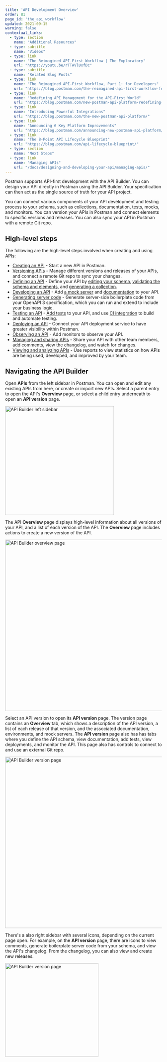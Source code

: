 ```yaml
---
title: 'API Development Overview'
order: 81
page_id: 'the_api_workflow'
updated: 2021-09-15
warning: false
contextual_links:
  - type: section
    name: "Additional Resources"
  - type: subtitle
    name: "Videos"
  - type: link
    name: "The Reimagined API-First Workflow | The Exploratory"
    url: "https://youtu.be/rTTAVlUxfDc"
  - type: subtitle
    name: "Related Blog Posts"
  - type: link
    name: "The Reimagined API-First Workflow, Part 1: for Developers"
    url: "https://blog.postman.com/the-reimagined-api-first-workflow-for-developers/"
  - type: link
    name: "Redefining API Management for the API-First World"
    url: "https://blog.postman.com/new-postman-api-platform-redefining-api-management-for-api-first-world/"
  - type: link
    name: "Introducing Powerful Integrations"
    url: "https://blog.postman.com/the-new-postman-api-platform/"
  - type: link
    name: "Announcing 6 Key Platform Improvements"
    url: "https://blog.postman.com/announcing-new-postman-api-platform/"
  - type: link
    name: "The 8-Point API Lifecycle Blueprint"
    url: "https://blog.postman.com/api-lifecycle-blueprint/"
  - type: section
    name: "Next Steps"
  - type: link
    name: "Managing APIs"
    url: "/docs/designing-and-developing-your-api/managing-apis/"
---
```


Postman supports API-first development with the API Builder. You can design your API directly in Postman using the API Builder. Your specification can then act as the single source of truth for your API project.

You can connect various components of your API development and testing process to your schema, such as collections, documentation, tests, mocks, and monitors. You can version your APIs in Postman and connect elements to specific versions and releases. You can also sync your API in Postman with a remote Git repo.

## High-level steps

The following are the high-level steps involved when creating and using APIs:

* [Creating an API](/docs/designing-and-developing-your-api/creating-an-api/) - Start a new API in Postman.
* [Versioning APIs](/docs/designing-and-developing-your-api/versioning-an-api/) - Manage different versions and releases of your APIs, and connect a remote Git repo to sync your changes.
* [Defining an API](/docs/designing-and-developing-your-api/defining-an-api/) - Define your API by [editing your schema](/docs/designing-and-developing-your-api/defining-an-api/#editing-your-schema), [validating the schema and elements](/docs/designing-and-developing-your-api/validating-elements-against-schema/), and [generating a collection](/docs/designing-and-developing-your-api/defining-an-api/#generating-a-collection).
* [Developing an API](/docs/designing-and-developing-your-api/developing-an-api/) - Add [a mock server](/docs/designing-and-developing-your-api/developing-an-api/#adding-a-mock-server) and [documentation](/docs/designing-and-developing-your-api/developing-an-api/#adding-documentation) to your API.
* [Generating server code](/docs/designing-and-developing-your-api/generating-server-code/) - Generate server-side boilerplate code from your OpenAPI 3 specification, which you can run and extend to include your business logic.
* [Testing an API](/docs/designing-and-developing-your-api/testing-an-api/) - [Add tests](/docs/designing-and-developing-your-api/testing-an-api/#adding-tests) to your API, and use [CI integration](/docs/designing-and-developing-your-api/testing-an-api/#adding-ci-integration) to build and automate testing.
* [Deploying an API](/docs/designing-and-developing-your-api/deploying-an-api/) - Connect your API deployment service to have greater visibility within Postman.
* [Observing an API](/docs/designing-and-developing-your-api/observing-an-api/) - Add monitors to observe your API.
* [Managing and sharing APIs](/docs/designing-and-developing-your-api/managing-apis/) - Share your API with other team members, add comments, view the changelog, and watch for changes.
* [Viewing and analyzing APIs](/docs/designing-and-developing-your-api/view-and-analyze-api-reports/) - Use reports to view statistics on how APIs are being used, developed, and improved by your team.

## Navigating the API Builder

Open __APIs__ from the left sidebar in Postman. You can open and edit any existing APIs from here, or create or import new APIs. Select a parent entry to open the API's **Overview** page, or select a child entry underneath to open an **API version** page.

<img src="https://assets.postman.com/postman-docs/api-builder-left-sidebar.jpg" alt="API Builder left sidebar" width="350px" />

The API **Overview** page displays high-level information about all versions of your API, and a list of each version of the API. The **Overview** page includes actions to create a new version of the API.

<img src="https://assets.postman.com/postman-docs/api-builder-overview-page.jpg" alt="API Builder overview page" width="550px" />

Select an API version to open its **API version** page. The version page contains an **Overview** tab, which shows a description of the API version, a list of each release of that version, and the associated documentation, environments, and mock servers. The **API version** page also has has tabs where you define the API schema, view documentation, add tests, view deployments, and monitor the API. This page also has controls to connect to and use an external Git repo.

<img src="https://assets.postman.com/postman-docs/api-builder-version-page.jpg" alt="API Builder version page" width="550px" />

There's a also right sidebar with several icons, depending on the current page open. For example, on the **API version** page, there are icons to view comments, generate boilerplate server code from your schema, and view the API's changelog. From the changelog, you can also view and create new releases.

<img src="https://assets.postman.com/postman-docs/api-builder-right-sidebar.jpg" alt="API Builder version page" width="300px" />
